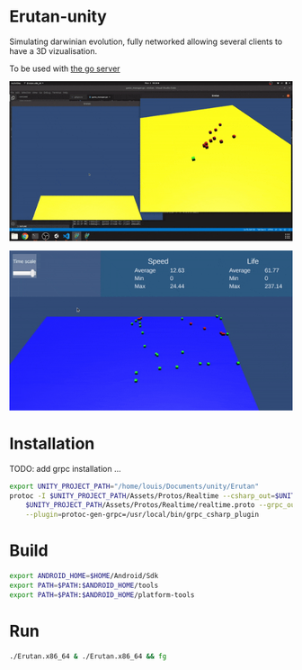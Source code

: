# Erutan-unity

Simulating darwinian evolution, fully networked allowing several clients to have a 3D vizualisation.

To be used with [the go server](https://github.com/The-Tensox/Erutan-go)

[![Alt text](docs/example.gif)](https://www.youtube.com/watch?v=OElXIRdJFVs)

![Alt text](docs/example2.gif)

# Installation

TODO: add grpc installation ...

```bash
export UNITY_PROJECT_PATH="/home/louis/Documents/unity/Erutan"
protoc -I $UNITY_PROJECT_PATH/Assets/Protos/Realtime --csharp_out=$UNITY_PROJECT_PATH/Assets/Protos/Realtime \
    $UNITY_PROJECT_PATH/Assets/Protos/Realtime/realtime.proto --grpc_out=$UNITY_PROJECT_PATH/Assets/Protos/Realtime \
    --plugin=protoc-gen-grpc=/usr/local/bin/grpc_csharp_plugin
```

# Build

```bash
export ANDROID_HOME=$HOME/Android/Sdk
export PATH=$PATH:$ANDROID_HOME/tools
export PATH=$PATH:$ANDROID_HOME/platform-tools
```

# Run

```bash
./Erutan.x86_64 & ./Erutan.x86_64 && fg
```
